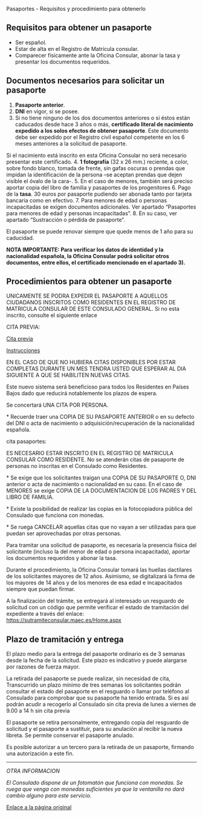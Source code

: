  Pasaportes - Requisitos y procedimiento para obtenerlo

  Requisitos para obtener un pasaporte
------------------------------------

 * Ser español.
* Estar de alta en el Registro de Matrícula consular.
* Comparecer físicamente ante la Oficina Consular, abonar la tasa y presentar los documentos requeridos.

 Documentos necesarios para solicitar un pasaporte
-------------------------------------------------

 1. **Pasaporte anterior**.
2. **DNI** en vigor, si se posee.
3. Si no tiene ninguno de los dos documentos anteriores o si éstos están caducados desde hace 3 años o más, **certificado literal de nacimiento expedido a los solos efectos de obtener pasaporte**. Este documento debe ser expedido por el Registro civil español competente en los 6 meses anteriores a la solicitud de pasaporte.

 Si el nacimiento está inscrito en esta Oficina Consular no será necesario presentar este certificado.
4. **1 fotografía** (32 x 26 mm.) reciente, a color, sobre fondo blanco, tomada de frente, sin gafas oscuras o prendas que impidan la identificación de la persona –se aceptan prendas que dejen visible el óvalo de la cara-.
5. En el caso de menores, también será preciso aportar copia del libro de familia y pasaportes de los progenitores
6. Pago de la **tasa**. 30 euros por pasaporte pudiendo ser abonada tanto por tarjeta bancaria como en efectivo.
7. Para menores de edad o personas incapacitadas se exigen documentos adicionales. Ver apartado “Pasaportes para menores de edad y personas incapacitadas”.
8. En su caso, ver apartado “Sustracción o pérdida de pasaporte”.

  El pasaporte se puede renovar siempre que quede menos de 1 año para su caducidad. 

 **NOTA IMPORTANTE: Para verificar los datos de identidad y la nacionalidad española, la Oficina Consular podrá solicitar otros documentos, entre ellos, el certificado mencionado en el apartado 3).**

 Procedimientos para obtener un pasaporte
----------------------------------------

 UNICAMENTE SE PODRA EXPEDIR EL PASAPORTE A AQUELLOS CIUDADANOS INSCRITOS COMO RESIDENTES EN EL REGISTRO DE MATRICULA CONSULAR DE ESTE CONSULADO GENERAL. Si no esta inscrito, consulte el siguiente enlace

CITA PREVIA:

[Cita previa](https://www.citaconsular.es/es/hosteds/widgetdefault/28e1e70e15c0c9e53c7ee319e97281d07)

 [Instrucciones](https://www.exteriores.gob.es/DocumentosAuxiliaresSC/Pa%C3%ADses%20Bajos/AMSTERDAM%20%28C%29/PROCEDIMIENTO%20DE%20SOLICITUD%20DE%20CITA.pdf)

EN EL CASO DE QUE NO HUBIERA CITAS DISPONIBLES POR ESTAR COMPLETAS DURANTE UN MES TENDRA USTED QUE ESPERAR AL DIA SIGUIENTE A QUE SE HABILITEN NUEVAS CITAS.

Este nuevo sistema será beneficioso para todos los Residentes en Países Bajos dado que reducirá notablemente los plazos de espera.

Se concertará UNA CITA POR PERSONA.

\* Recuerde traer una COPIA DE SU PASAPORTE ANTERIOR o en su defecto del DNI o acta de nacimiento o adquisición/recuperación de la nacionalidad española.

cita pasaportes:

ES NECESARIO ESTAR INSCRITO EN EL REGISTRO DE MATRICULA CONSULAR COMO RESIDENTE. No se atenderán citas de pasaporte de personas no inscritas en el Consulado como Residentes.

\* Se exige que los solicitantes traigan una COPIA DE SU PASAPORTE O, DNI anterior o acta de nacimiento o nacionalidad en su caso. En el caso de MENORES se exige COPIA DE LA DOCUMENTACION DE LOS PADRES Y DEL LIBRO DE FAMILIA.

\* Existe la posibilidad de realizar las copias en la fotocopiadora pública del Consulado que funciona con monedas.

\* Se ruega CANCELAR aquellas citas que no vayan a ser utilizadas para que puedan ser aprovechadas por otras personas.

  Para tramitar una solicitud de pasaporte, es necesaria la presencia física del solicitante (incluso la del menor de edad o persona incapacitada), aportar los documentos requeridos y abonar la tasa. 

  Durante el procedimiento, la Oficina Consular tomará las huellas dactilares de los solicitantes mayores de 12 años. Asimismo, se digitalizará la firma de los mayores de 14 años y de los menores de esa edad e incapacitados siempre que puedan firmar. 

  A la finalización del trámite, se entregará al interesado un resguardo de solicitud con un código que permite verificar el estado de tramitación del expediente a través del enlace: <https://sutramiteconsular.maec.es/Home.aspx> 

 Plazo de tramitación y entrega
------------------------------

  El plazo medio para la entrega del pasaporte ordinario es de 3 semanas desde la fecha de la solicitud. Este plazo es indicativo y puede alargarse por razones de fuerza mayor. 

  La retirada del pasaporte se puede realizar, sin necesidad de cita, Transcurrido un plazo mínimo de tres semanas los solicitantes podrán consultar el estado del pasaporte en el resguardo o llamar por teléfono al Consulado para comprobar que su pasaporte ha tenido entrada. Si es así podrán acudir a recogerlo al Consulado sin cita previa de lunes a viernes de 9.00 a 14 h sin cita previa 

  El pasaporte se retira personalmente, entregando copia del resguardo de solicitud y el pasaporte a sustituir, para su anulación al recibir la nueva libreta. Se permite conservar el pasaporte anulado. 

  Es posible autorizar a un tercero para la retirada de un pasaporte, firmando una autorización a este fin.

---

 

*OTRA INFORMACION*

 *El Consulado dispone de un fotomatón que funciona con monedas. Se ruega que venga con monedas suficientes ya que la ventanilla no dará cambio alguno para este servicio.*

  [Enlace a la página original](https://www.exteriores.gob.es/Consulados/amsterdam/es/ServiciosConsulares/Paginas/index.aspx?scco=Pa%C3%ADses+Bajos&scd=9&scca=Pasaportes%20y%20otros%20documentos&scs=Pasaportes%20-%20Requisitos%20y%20procedimiento%20para%20obtenerlo)